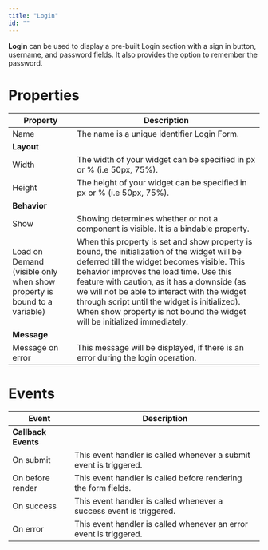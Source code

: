 ```yaml
---
title: "Login"
id: ""
---
```


**Login** can be used to display a pre-built Login section with a sign in button, username, and password fields. It also provides the option to remember the password.

# Properties

| **Property** | **Description** |
| --- | --- |
| Name | The name is a unique identifier Login Form. |
| **Layout** |
| Width | The width of your widget can be specified in px or % (i.e 50px, 75%). |
| Height | The height of your widget can be specified in px or % (i.e 50px, 75%). |
| **Behavior** |
| Show | Showing determines whether or not a component is visible. It is a bindable property. |
| Load on Demand (visible only when show property is bound to a variable) | When this property is set and show property is bound, the initialization of the widget will be deferred till the widget becomes visible. This behavior improves the load time. Use this feature with caution, as it has a downside (as we will not be able to interact with the widget through script until the widget is initialized). When show property is not bound the widget will be initialized immediately. |
| **Message** |
| Message on error | This message will be displayed, if there is an error during the login operation. |

# Events

| Event | Description |
| --- | --- |
| **Callback Events** |
| On submit | This event handler is called whenever a submit event is triggered. |
| On before render | This event handler is called before rendering the form fields. |
| On success | This event handler is called whenever a success event is triggered. |
| On error | This event handler is called whenever an error event is triggered. |


